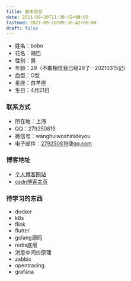 ```yaml
---
title: 基本信息
date: 2021-09-20T11:30:42+08:00
lastmod: 2021-09-20T09:30:42+08:00
draft: false
---
```



<!--more-->

- 姓名：bobo
- 花名：胡巴
- 性别：男
- 年龄：29（不敢相信我已经29了--20210315记）
- 血型：O型
- 星座：白羊座
- 生日：4月21日

### 联系方式

- 所在地：上海
- QQ：279250819
- 微信号：wanghuiwoshinideyou
- 电子邮件：279250819@qq.com

### 博客地址

- [个人博客网站](https://www.boboidea.com/)
- [csdn博客主页](http://blog.csdn.net/qin_jian_bo)

### 待学习的东西

- docker
- k8s
- flink
- flutter
- golang源码
- redis底层
- 消息中间价原理
- zabbix
- opentracing
- grafana
